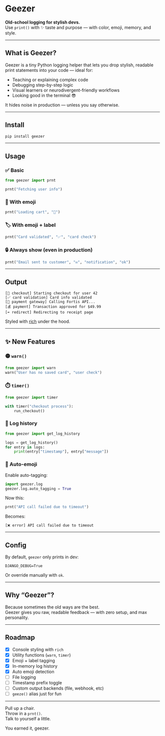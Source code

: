 # Geezer

**Old-school logging for stylish devs.**  
Use `print()` with ✨ taste and purpose — with color, emoji, memory, and style.

---

## What is Geezer?

Geezer is a tiny Python logging helper that lets you drop stylish, readable print statements into your code — ideal for:
- Teaching or explaining complex code
- Debugging step-by-step logic
- Visual learners or neurodivergent-friendly workflows
- Looking good in the terminal 😎

It hides noise in production — unless you say otherwise.

---

## Install

```bash
pip install geezer
```

---

## Usage

### ✅ Basic
```python
from geezer import prnt

prnt("Fetching user info")
```

### 🎯 With emoji
```python
prnt("Loading cart", "🛒")
```

### 🏷️ With emoji + label
```python
prnt("Card validated", "✅", "card check")
```

### 🔒 Always show (even in production)
```python
prnt("Email sent to customer", "✉️", "notification", "ok")
```

---

## Output

```text
[🛒 checkout] Starting checkout for user 42
[✅ card validation] Card info validated
[🔌 payment gateway] Calling Fortis API...
[💰 payment] Transaction approved for $49.99
[➡️ redirect] Redirecting to receipt page
```

Styled with [rich](https://github.com/Textualize/rich) under the hood.

---

## ✨ New Features

### 🟡 `warn()`
```python
from geezer import warn
warn("User has no saved card", "user check")
```

### ⏱️ `timer()`
```python
from geezer import timer

with timer("checkout process"):
    run_checkout()
```

### 🧠 Log history
```python
from geezer import get_log_history

logs = get_log_history()
for entry in logs:
    print(entry["timestamp"], entry["message"])
```

### 🤖 Auto-emoji
Enable auto-tagging:
```python
import geezer.log
geezer.log.auto_tagging = True
```

Now this:
```python
prnt("API call failed due to timeout")
```

Becomes:
```text
[❌ error] API call failed due to timeout
```

---

## Config

By default, `geezer` only prints in dev:
```env
DJANGO_DEBUG=True
```

Or override manually with `ok`.

---

## Why “Geezer”?

Because sometimes the old ways are the best.  
Geezer gives you raw, readable feedback — with zero setup, and max personality.

---

## Roadmap

- [x] Console styling with `rich`  
- [x] Utility functions (`warn`, `timer`)  
- [x] Emoji + label tagging  
- [x] In-memory log history  
- [x] Auto emoji detection  
- [ ] File logging  
- [ ] Timestamp prefix toggle  
- [ ] Custom output backends (file, webhook, etc)  
- [ ] `geeze()` alias just for fun

---

Pull up a chair.  
Throw in a `prnt()`.  
Talk to yourself a little.

You earned it, geezer.
